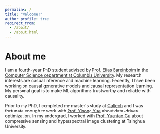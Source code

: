 ```yaml
---
permalink: /
title: "Welcome!"
author_profile: true
redirect_from: 
  - /about/
  - /about.html
---
```


About me
======
I am a fourth-year PhD student advised by [Prof. Elias Bareinboim](https://causalai.net/) in the [Computer Science department at Columbia University](https://www.cs.columbia.edu/). My research interests are casual inference and machine learning. Recently, I have been working on causal generative models and causal representation learning. My personal goal is to make ML algorithms trustworthy and reliable with causality.

Prior to my PhD, I completed my master's study at [Caltech](https://www.caltech.edu/) and I was fortunate enough to work with [Prof. Yisong Yue](http://www.yisongyue.com/) about data-driven optimization. 
In my undergrad, I worked with [Prof. Yuantao Gu](https://scholar.google.com/citations?user=FL61g6wAAAAJ&hl=en) about compressive sensing and hyperspectral image clustering at Tsinghua University.



